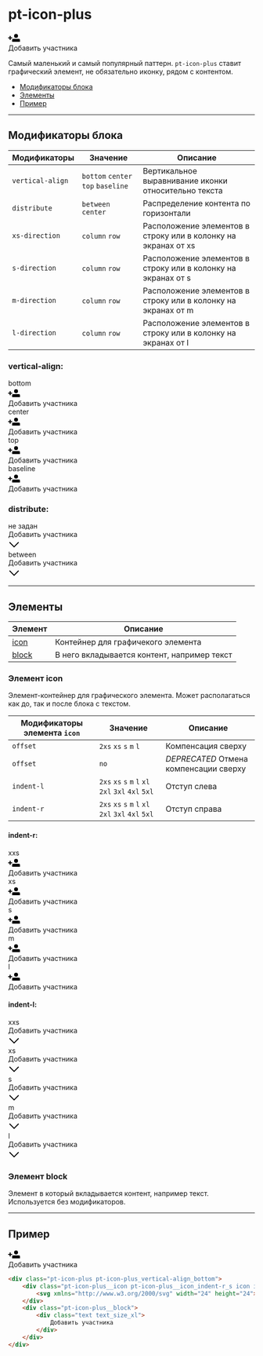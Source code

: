 # pt-icon-plus

<div class="preview">
    <div class="pt-icon-plus pt-icon-plus_vertical-align_bottom">
        <div class="pt-icon-plus__icon pt-icon-plus__icon_indent-r_s icon icon_size_m icon_view_primary">
            <svg xmlns="http://www.w3.org/2000/svg" width="24" height="24"><path fill-rule="evenodd" d="M16 12a4 4 0 1 1 0-8 4 4 0 0 1 0 8zm-6 2h12a2 2 0 0 1 2 2v4H8v-4a2 2 0 0 1 2-2zm-7-3V8h2v3h3v2H5v3H3v-3H0v-2h3z"/></svg>
        </div>
        <div class="pt-icon-plus__block">
            <div class="text text_size_xl">
                Добавить участника
            </div>
        </div>
    </div>
</div>

Самый маленький и самый популярный паттерн. `pt-icon-plus` ставит графический элемент, не обязательно иконку, рядом с контентом.

* [Модификаторы блока](#Модификаторы)
* [Элементы](#Элементы)
* [Пример](#Пример)

___


## Модификаторы блока

Модификаторы     | Значение                           | Описание
---------------- | ---------------------------------- | ----------------------------------------------------
`vertical-align` | `bottom` `center` `top` `baseline` | Вертикальное выравнивание иконки относительно текста
`distribute`     | `between` `center`                 | Распределение контента по горизонтали
`xs-direction`   | `column` `row`                     | Расположение элементов в строку или в колонку на экранах от xs
`s-direction`    | `column` `row`                     | Расположение элементов в строку или в колонку на экранах от s
`m-direction`    | `column` `row`                     | Расположение элементов в строку или в колонку на экранах от m
`l-direction`    | `column` `row`                     | Расположение элементов в строку или в колонку на экранах от l


### vertical-align:

<div class="tpl-grid tpl-grid_m-columns_6 tpl-grid_col-gap_third tpl-grid_row-gap_third tpl-grid_vertical-align_center decorator decorator_indent-v_xl">
    <div class="tpl-grid__fraction tpl-grid__fraction_m-col_1">
        <div class="text text_size_xl text_view_ghost">bottom</div>
    </div>
    <div class="tpl-grid__fraction tpl-grid__fraction_m-col_5">
        <div class="pt-icon-plus pt-icon-plus_vertical-align_bottom">
            <div class="pt-icon-plus__icon pt-icon-plus__icon_indent-r_s icon icon_size_m icon_view_primary">
                <svg xmlns="http://www.w3.org/2000/svg" width="24" height="24"><path fill-rule="evenodd" d="M16 12a4 4 0 1 1 0-8 4 4 0 0 1 0 8zm-6 2h12a2 2 0 0 1 2 2v4H8v-4a2 2 0 0 1 2-2zm-7-3V8h2v3h3v2H5v3H3v-3H0v-2h3z"/></svg>
            </div>
            <div class="pt-icon-plus__block">
                <div class="text text_size_xl">
                    Добавить участника
                </div>
            </div>
        </div>
    </div>
</div>

<div class="tpl-grid tpl-grid_m-columns_6 tpl-grid_col-gap_third tpl-grid_row-gap_third tpl-grid_vertical-align_center decorator decorator_indent-b_xl">
    <div class="tpl-grid__fraction tpl-grid__fraction_m-col_1">
        <div class="text text_size_xl text_view_ghost">center</div>
    </div>
    <div class="tpl-grid__fraction tpl-grid__fraction_m-col_5">
        <div class="pt-icon-plus pt-icon-plus_vertical-align_center">
            <div class="pt-icon-plus__icon pt-icon-plus__icon_indent-r_s icon icon_size_m icon_view_primary">
                <svg xmlns="http://www.w3.org/2000/svg" width="24" height="24"><path fill-rule="evenodd" d="M16 12a4 4 0 1 1 0-8 4 4 0 0 1 0 8zm-6 2h12a2 2 0 0 1 2 2v4H8v-4a2 2 0 0 1 2-2zm-7-3V8h2v3h3v2H5v3H3v-3H0v-2h3z"/></svg>
            </div>
            <div class="pt-icon-plus__block">
                <div class="text text_size_xl">
                    Добавить участника
                </div>
            </div>
        </div>
    </div>
</div>

<div class="tpl-grid tpl-grid_m-columns_6 tpl-grid_col-gap_third tpl-grid_row-gap_third tpl-grid_vertical-align_center decorator decorator_indent-b_xl">
    <div class="tpl-grid__fraction tpl-grid__fraction_m-col_1">
        <div class="text text_size_xl text_view_ghost">top</div>
    </div>
    <div class="tpl-grid__fraction tpl-grid__fraction_m-col_5">
        <div class="pt-icon-plus pt-icon-plus_vertical-align_top">
            <div class="pt-icon-plus__icon pt-icon-plus__icon_indent-r_s icon icon_size_m icon_view_primary">
                <svg xmlns="http://www.w3.org/2000/svg" width="24" height="24"><path fill-rule="evenodd" d="M16 12a4 4 0 1 1 0-8 4 4 0 0 1 0 8zm-6 2h12a2 2 0 0 1 2 2v4H8v-4a2 2 0 0 1 2-2zm-7-3V8h2v3h3v2H5v3H3v-3H0v-2h3z"/></svg>
            </div>
            <div class="pt-icon-plus__block">
                <div class="text text_size_xl">
                    Добавить участника
                </div>
            </div>
        </div>
    </div>
</div>

<div class="tpl-grid tpl-grid_m-columns_6 tpl-grid_col-gap_third tpl-grid_row-gap_third tpl-grid_vertical-align_center decorator decorator_indent-b_xl">
    <div class="tpl-grid__fraction tpl-grid__fraction_m-col_1">
        <div class="text text_size_xl text_view_ghost">baseline</div>
    </div>
    <div class="tpl-grid__fraction tpl-grid__fraction_m-col_5">
        <div class="pt-icon-plus pt-icon-plus_vertical-align_baseline">
            <div class="pt-icon-plus__icon pt-icon-plus__icon_indent-r_s icon icon_size_m icon_view_primary">
                <svg xmlns="http://www.w3.org/2000/svg" width="24" height="24"><path fill-rule="evenodd" d="M16 12a4 4 0 1 1 0-8 4 4 0 0 1 0 8zm-6 2h12a2 2 0 0 1 2 2v4H8v-4a2 2 0 0 1 2-2zm-7-3V8h2v3h3v2H5v3H3v-3H0v-2h3z"/></svg>
            </div>
            <div class="pt-icon-plus__block">
                <div class="text text_size_xl">
                    Добавить участника
                </div>
            </div>
        </div>
    </div>
</div>


### distribute:

<div class="tpl-grid tpl-grid_m-columns_6 tpl-grid_col-gap_third tpl-grid_row-gap_third tpl-grid_vertical-align_center decorator decorator_indent-v_xl">
    <div class="tpl-grid__fraction tpl-grid__fraction_m-col_1">
        <div class="text text_size_xl text_view_ghost">не задан</div>
    </div>
    <div class="tpl-grid__fraction tpl-grid__fraction_m-col_5">
        <div class="pt-icon-plus pt-icon-plus_vertical-align_center">
            <div class="pt-icon-plus__block">
                <div class="text text_size_xl">
                    Добавить участника
                </div>
            </div>
            <div class="pt-icon-plus__icon pt-icon-plus__icon_indent-l_xs icon icon_size_m icon_view_primary">
                <svg xmlns="http://www.w3.org/2000/svg" width="24" height="24"><path fill-rule="evenodd" d="M12.007 15.674L20.588 7 22 8.425 11.99 18.5 2 8.424l1.414-1.423z"/></svg>
            </div>
        </div>
    </div>
</div>

<div class="tpl-grid tpl-grid_m-columns_6 tpl-grid_col-gap_third tpl-grid_row-gap_third tpl-grid_vertical-align_center decorator decorator_indent-b_xl">
    <div class="tpl-grid__fraction tpl-grid__fraction_m-col_1">
        <div class="text text_size_xl text_view_ghost">between</div>
    </div>
    <div class="tpl-grid__fraction tpl-grid__fraction_m-col_5">
        <div class="pt-icon-plus pt-icon-plus_vertical-align_center pt-icon-plus_distribute_between" style="min-width: 300px;">
            <div class="pt-icon-plus__block">
                <div class="text text_size_xl">
                    Добавить участника
                </div>
            </div>
            <div class="pt-icon-plus__icon pt-icon-plus__icon_indent-l_xs icon icon_size_m icon_view_primary">
                <svg xmlns="http://www.w3.org/2000/svg" width="24" height="24"><path fill-rule="evenodd" d="M12.007 15.674L20.588 7 22 8.425 11.99 18.5 2 8.424l1.414-1.423z"/></svg>
            </div>
        </div>
    </div>
</div>

___


## Элементы

Элемент                   | Описание
------------------------- | -----------------------------------------
[icon](#Элемент-icon)     | Контейнер для графичекого элемента
[block](#Элемент-block)   | В него вкладывается контент, например текст


### Элемент icon

Элемент-контейнер для графического элемента. Может располагаться как до, так и после блока с текстом.

Модификаторы элемента `icon` | Значение                                            | Описание                 
---------------------------- | --------------------------------------------------- | -------------------------
`offset`                     | `2xs` `xs` `s` `m` `l`                              | Компенсация сверху
`offset`                     | `no`                                                | *DEPRECATED* Отмена компенсации сверху
`indent-l`                   | `2xs` `xs` `s` `m` `l` `xl` `2xl` `3xl` `4xl` `5xl` | Отступ слева
`indent-r`                   | `2xs` `xs` `s` `m` `l` `xl` `2xl` `3xl` `4xl` `5xl` | Отступ справа


#### indent-r:

<div class="tpl-grid tpl-grid_m-columns_6 tpl-grid_col-gap_third tpl-grid_row-gap_third tpl-grid_vertical-align_center decorator decorator_indent-v_xl">
    <div class="tpl-grid__fraction tpl-grid__fraction_m-col_1">
        <div class="text text_size_xl text_view_ghost">xxs</div>
    </div>
    <div class="tpl-grid__fraction tpl-grid__fraction_m-col_5">
        <div class="pt-icon-plus pt-icon-plus_vertical-align_center">
            <div class="pt-icon-plus__icon pt-icon-plus__icon_indent-r_xxs icon icon_size_m icon_view_primary">
                <svg xmlns="http://www.w3.org/2000/svg" width="24" height="24"><path fill-rule="evenodd" d="M16 12a4 4 0 1 1 0-8 4 4 0 0 1 0 8zm-6 2h12a2 2 0 0 1 2 2v4H8v-4a2 2 0 0 1 2-2zm-7-3V8h2v3h3v2H5v3H3v-3H0v-2h3z"/></svg>
            </div>
            <div class="pt-icon-plus__block">
                <div class="text text_size_xl">
                    Добавить участника
                </div>
            </div>
        </div>
    </div>
</div>

<div class="tpl-grid tpl-grid_m-columns_6 tpl-grid_col-gap_third tpl-grid_row-gap_third tpl-grid_vertical-align_center decorator decorator_indent-b_xl">
    <div class="tpl-grid__fraction tpl-grid__fraction_m-col_1">
        <div class="text text_size_xl text_view_ghost">xs</div>
    </div>
    <div class="tpl-grid__fraction tpl-grid__fraction_m-col_5">
        <div class="pt-icon-plus pt-icon-plus_vertical-align_center">
            <div class="pt-icon-plus__icon pt-icon-plus__icon_indent-r_xs icon icon_size_m icon_view_primary">
                <svg xmlns="http://www.w3.org/2000/svg" width="24" height="24"><path fill-rule="evenodd" d="M16 12a4 4 0 1 1 0-8 4 4 0 0 1 0 8zm-6 2h12a2 2 0 0 1 2 2v4H8v-4a2 2 0 0 1 2-2zm-7-3V8h2v3h3v2H5v3H3v-3H0v-2h3z"/></svg>
            </div>
            <div class="pt-icon-plus__block">
                <div class="text text_size_xl">
                    Добавить участника
                </div>
            </div>
        </div>
    </div>
</div>

<div class="tpl-grid tpl-grid_m-columns_6 tpl-grid_col-gap_third tpl-grid_row-gap_third tpl-grid_vertical-align_center decorator decorator_indent-b_xl">
    <div class="tpl-grid__fraction tpl-grid__fraction_m-col_1">
        <div class="text text_size_xl text_view_ghost">s</div>
    </div>
    <div class="tpl-grid__fraction tpl-grid__fraction_m-col_5">
        <div class="pt-icon-plus pt-icon-plus_vertical-align_center">
            <div class="pt-icon-plus__icon pt-icon-plus__icon_indent-r_s icon icon_size_m icon_view_primary">
                <svg xmlns="http://www.w3.org/2000/svg" width="24" height="24"><path fill-rule="evenodd" d="M16 12a4 4 0 1 1 0-8 4 4 0 0 1 0 8zm-6 2h12a2 2 0 0 1 2 2v4H8v-4a2 2 0 0 1 2-2zm-7-3V8h2v3h3v2H5v3H3v-3H0v-2h3z"/></svg>
            </div>
            <div class="pt-icon-plus__block">
                <div class="text text_size_xl">
                    Добавить участника
                </div>
            </div>
        </div>
    </div>
</div>

<div class="tpl-grid tpl-grid_m-columns_6 tpl-grid_col-gap_third tpl-grid_row-gap_third tpl-grid_vertical-align_center decorator decorator_indent-b_xl">
    <div class="tpl-grid__fraction tpl-grid__fraction_m-col_1">
        <div class="text text_size_xl text_view_ghost">m</div>
    </div>
    <div class="tpl-grid__fraction tpl-grid__fraction_m-col_5">
        <div class="pt-icon-plus pt-icon-plus_vertical-align_center">
            <div class="pt-icon-plus__icon pt-icon-plus__icon_indent-r_m icon icon_size_m icon_view_primary">
                <svg xmlns="http://www.w3.org/2000/svg" width="24" height="24"><path fill-rule="evenodd" d="M16 12a4 4 0 1 1 0-8 4 4 0 0 1 0 8zm-6 2h12a2 2 0 0 1 2 2v4H8v-4a2 2 0 0 1 2-2zm-7-3V8h2v3h3v2H5v3H3v-3H0v-2h3z"/></svg>
            </div>
            <div class="pt-icon-plus__block">
                <div class="text text_size_xl">
                    Добавить участника
                </div>
            </div>
        </div>
    </div>
</div>

<div class="tpl-grid tpl-grid_m-columns_6 tpl-grid_col-gap_third tpl-grid_row-gap_third tpl-grid_vertical-align_center decorator decorator_indent-b_xl">
    <div class="tpl-grid__fraction tpl-grid__fraction_m-col_1">
        <div class="text text_size_xl text_view_ghost">l</div>
    </div>
    <div class="tpl-grid__fraction tpl-grid__fraction_m-col_5">
        <div class="pt-icon-plus pt-icon-plus_vertical-align_center">
            <div class="pt-icon-plus__icon pt-icon-plus__icon_indent-r_l icon icon_size_m icon_view_primary">
                <svg xmlns="http://www.w3.org/2000/svg" width="24" height="24"><path fill-rule="evenodd" d="M16 12a4 4 0 1 1 0-8 4 4 0 0 1 0 8zm-6 2h12a2 2 0 0 1 2 2v4H8v-4a2 2 0 0 1 2-2zm-7-3V8h2v3h3v2H5v3H3v-3H0v-2h3z"/></svg>
            </div>
            <div class="pt-icon-plus__block">
                <div class="text text_size_xl">
                    Добавить участника
                </div>
            </div>
        </div>
    </div>
</div>


#### indent-l:

<div class="tpl-grid tpl-grid_m-columns_6 tpl-grid_col-gap_third tpl-grid_row-gap_third tpl-grid_vertical-align_center decorator decorator_indent-v_xl">
    <div class="tpl-grid__fraction tpl-grid__fraction_m-col_1">
        <div class="text text_size_xl text_view_ghost">xxs</div>
    </div>
    <div class="tpl-grid__fraction tpl-grid__fraction_m-col_5">
        <div class="pt-icon-plus pt-icon-plus_vertical-align_center">
            <div class="pt-icon-plus__block">
                <div class="text text_size_xl">
                    Добавить участника
                </div>
            </div>
            <div class="pt-icon-plus__icon pt-icon-plus__icon_indent-l_xxs icon icon_size_m icon_view_primary">
                <svg xmlns="http://www.w3.org/2000/svg" width="24" height="24"><path fill-rule="evenodd" d="M12.007 15.674L20.588 7 22 8.425 11.99 18.5 2 8.424l1.414-1.423z"/></svg>
            </div>
        </div>
    </div>
</div>

<div class="tpl-grid tpl-grid_m-columns_6 tpl-grid_col-gap_third tpl-grid_row-gap_third tpl-grid_vertical-align_center decorator decorator_indent-b_xl">
    <div class="tpl-grid__fraction tpl-grid__fraction_m-col_1">
        <div class="text text_size_xl text_view_ghost">xs</div>
    </div>
    <div class="tpl-grid__fraction tpl-grid__fraction_m-col_5">
        <div class="pt-icon-plus pt-icon-plus_vertical-align_center">
            <div class="pt-icon-plus__block">
                <div class="text text_size_xl">
                    Добавить участника
                </div>
            </div>
            <div class="pt-icon-plus__icon pt-icon-plus__icon_indent-l_xs icon icon_size_m icon_view_primary">
                <svg xmlns="http://www.w3.org/2000/svg" width="24" height="24"><path fill-rule="evenodd" d="M12.007 15.674L20.588 7 22 8.425 11.99 18.5 2 8.424l1.414-1.423z"/></svg>
            </div>
        </div>
    </div>
</div>

<div class="tpl-grid tpl-grid_m-columns_6 tpl-grid_col-gap_third tpl-grid_row-gap_third tpl-grid_vertical-align_center decorator decorator_indent-b_xl">
    <div class="tpl-grid__fraction tpl-grid__fraction_m-col_1">
        <div class="text text_size_xl text_view_ghost">s</div>
    </div>
    <div class="tpl-grid__fraction tpl-grid__fraction_m-col_5">
        <div class="pt-icon-plus pt-icon-plus_vertical-align_center">
            <div class="pt-icon-plus__block">
                <div class="text text_size_xl">
                    Добавить участника
                </div>
            </div>
            <div class="pt-icon-plus__icon pt-icon-plus__icon_indent-l_s icon icon_size_m icon_view_primary">
                <svg xmlns="http://www.w3.org/2000/svg" width="24" height="24"><path fill-rule="evenodd" d="M12.007 15.674L20.588 7 22 8.425 11.99 18.5 2 8.424l1.414-1.423z"/></svg>
            </div>
        </div>
    </div>
</div>

<div class="tpl-grid tpl-grid_m-columns_6 tpl-grid_col-gap_third tpl-grid_row-gap_third tpl-grid_vertical-align_center decorator decorator_indent-b_xl">
    <div class="tpl-grid__fraction tpl-grid__fraction_m-col_1">
        <div class="text text_size_xl text_view_ghost">m</div>
    </div>
    <div class="tpl-grid__fraction tpl-grid__fraction_m-col_5">
        <div class="pt-icon-plus pt-icon-plus_vertical-align_center">
            <div class="pt-icon-plus__block">
                <div class="text text_size_xl">
                    Добавить участника
                </div>
            </div>
            <div class="pt-icon-plus__icon pt-icon-plus__icon_indent-l_m icon icon_size_m icon_view_primary">
                <svg xmlns="http://www.w3.org/2000/svg" width="24" height="24"><path fill-rule="evenodd" d="M12.007 15.674L20.588 7 22 8.425 11.99 18.5 2 8.424l1.414-1.423z"/></svg>
            </div>
        </div>
    </div>
</div>

<div class="tpl-grid tpl-grid_m-columns_6 tpl-grid_col-gap_third tpl-grid_row-gap_third tpl-grid_vertical-align_center decorator decorator_indent-b_xl">
    <div class="tpl-grid__fraction tpl-grid__fraction_m-col_1">
        <div class="text text_size_xl text_view_ghost">l</div>
    </div>
    <div class="tpl-grid__fraction tpl-grid__fraction_m-col_5">
        <div class="pt-icon-plus pt-icon-plus_vertical-align_center">
            <div class="pt-icon-plus__block">
                <div class="text text_size_xl">
                    Добавить участника
                </div>
            </div>
            <div class="pt-icon-plus__icon pt-icon-plus__icon_indent-l_l icon icon_size_m icon_view_primary">
                <svg xmlns="http://www.w3.org/2000/svg" width="24" height="24"><path fill-rule="evenodd" d="M12.007 15.674L20.588 7 22 8.425 11.99 18.5 2 8.424l1.414-1.423z"/></svg>
            </div>
        </div>
    </div>
</div>


### Элемент block

Элемент в который вкладывается контент, например текст. Используется без модификаторов.

___


## Пример

<div class="pt-icon-plus pt-icon-plus_vertical-align_bottom">
    <div class="pt-icon-plus__icon pt-icon-plus__icon_indent-r_s icon icon_size_m icon_view_primary">
        <svg xmlns="http://www.w3.org/2000/svg" width="24" height="24"><path fill-rule="evenodd" d="M16 12a4 4 0 1 1 0-8 4 4 0 0 1 0 8zm-6 2h12a2 2 0 0 1 2 2v4H8v-4a2 2 0 0 1 2-2zm-7-3V8h2v3h3v2H5v3H3v-3H0v-2h3z"/></svg>
    </div>
    <div class="pt-icon-plus__block">
        <div class="text text_size_xl">
            Добавить участника
        </div>
    </div>
</div>

```html
<div class="pt-icon-plus pt-icon-plus_vertical-align_bottom">
    <div class="pt-icon-plus__icon pt-icon-plus__icon_indent-r_s icon icon_size_m icon_view_primary">
        <svg xmlns="http://www.w3.org/2000/svg" width="24" height="24"><path fill-rule="evenodd" d="M16 12a4 4 0 1 1 0-8 4 4 0 0 1 0 8zm-6 2h12a2 2 0 0 1 2 2v4H8v-4a2 2 0 0 1 2-2zm-7-3V8h2v3h3v2H5v3H3v-3H0v-2h3z"/></svg>
    </div>
    <div class="pt-icon-plus__block">
        <div class="text text_size_xl">
            Добавить участника
        </div>
    </div>
</div>
```
